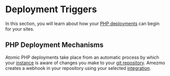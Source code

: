 # Deployment Triggers

In this section, you will learn about how your
[PHP deployments](/docs/deployments) can begin for your sites.

## PHP Deployment Mechanisms
Atomic PHP deployments take place from an automatic process by which
your [instance](/docs/instances) is aware of changes you make to
your [git repository](/docs/git/repos). Amezmo creates a webhook
in your repository using your selected [integration](/docs/git/providers).